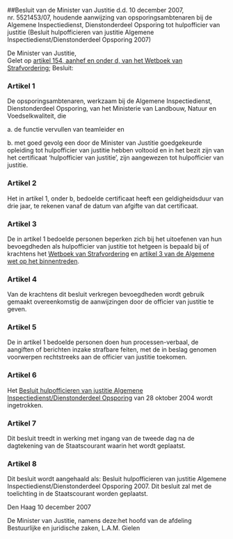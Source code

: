 <meta http-equiv='Content-Type' content='text/html; charset=utf-8' />

##Besluit van de Minister van Justitie d.d. 10 december 2007, nr. 5521453/07, houdende aanwijzing van opsporingsambtenaren bij de Algemene Inspectiedienst, Dienstonderdeel Opsporing tot hulpofficier van justitie (Besluit hulpofficieren van justitie Algemene Inspectiedienst/Dienstonderdeel Opsporing 2007)

De Minister van Justitie,  
Gelet op [artikel 154, aanhef en onder d, van het Wetboek van Strafvordering](../../../../../../../../wet/wet/van/15/januari/1921/BWBR0001903/README.md);
Besluit:    

### Artikel  1  

De opsporingsambtenaren, werkzaam bij de Algemene Inspectiedienst, Dienstonderdeel Opsporing, van het Ministerie van Landbouw, Natuur en Voedselkwaliteit, die 

a. de functie vervullen van teamleider en  

b. met goed gevolg een door de Minister van Justitie goedgekeurde opleiding tot hulpofficier van justitie hebben voltooid en in het bezit zijn van het certificaat ‘hulpofficier van justitie’,   zijn aangewezen tot hulpofficier van justitie. 

### Artikel  2  

Het in artikel 1, onder b, bedoelde certificaat heeft een geldigheidsduur van drie jaar, te rekenen vanaf de datum van afgifte van dat certificaat. 

### Artikel  3  

De in artikel 1 bedoelde personen beperken zich bij het uitoefenen van hun bevoegdheden als hulpofficier van justitie tot hetgeen is bepaald bij of krachtens het [Wetboek van Strafvordering](../../../../../../../../wet/wet/van/15/januari/1921/BWBR0001903/README.md) en [artikel 3 van de Algemene wet op het binnentreden](../../../../../../../../wet/algemene/wet/op/het/binnentreden/BWBR0006763/README.md). 

### Artikel  4  

Van de krachtens dit besluit verkregen bevoegdheden wordt gebruik gemaakt overeenkomstig de aanwijzingen door de officier van justitie te geven. 

### Artikel  5  

De in artikel 1 bedoelde personen doen hun processen-verbaal, de aangiften of berichten inzake strafbare feiten, met de in beslag genomen voorwerpen rechtstreeks aan de officier van justitie toekomen. 

### Artikel  6  

Het [Besluit hulpofficieren van justitie Algemene Inspectiedienst/Dienstonderdeel Opsporing](../../../../../../../../ministeriele-regeling/besluit/hulpofficieren/van/justitie/algemene/etc/BWBR0017382/README.md) van 28 oktober 2004 wordt ingetrokken. 

### Artikel  7  

Dit besluit treedt in werking met ingang van de tweede dag na de dagtekening van de Staatscourant waarin het wordt geplaatst. 

### Artikel  8  

Dit besluit wordt aangehaald als: Besluit hulpofficieren van justitie Algemene Inspectiedienst/Dienstonderdeel Opsporing 2007. 
Dit besluit zal met de toelichting in de Staatscourant worden geplaatst.   

Den Haag 
10 december 2007   

De 
Minister van Justitie, namens deze:het 
hoofd van de afdeling Bestuurlijke en juridische zaken, 
L.A.M. Gielen     
